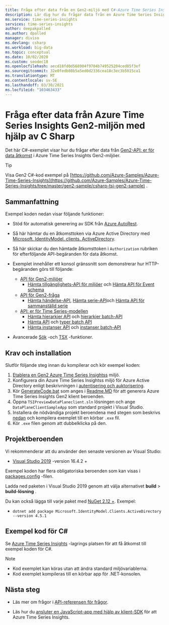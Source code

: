 ```yaml
---
title: Fråga efter data från en Gen2-miljö med C#-Azure Time Series Insights | Microsoft Docs
description: Lär dig hur du frågar data från en Azure Time Series Insights Gen2-miljö med hjälp av en app som skrivits i C#.
ms.service: time-series-insights
services: time-series-insights
author: deepakpalled
ms.author: dpalled
manager: diviso
ms.devlang: csharp
ms.workload: big-data
ms.topic: conceptual
ms.date: 10/02/2020
ms.custom: seodec18
ms.openlocfilehash: aecd18fd0d568904f9704b749525204ced05f3ef
ms.sourcegitcommit: 32e0fedb80b5a5ed0d2336cea18c3ec3b5015ca1
ms.translationtype: MT
ms.contentlocale: sv-SE
ms.lasthandoff: 03/30/2021
ms.locfileid: "103463433"
---
```

# <a name="query-data-from-the-azure-time-series-insights-gen2-environment-using-c-sharp"></a>Fråga efter data från Azure Time Series Insights Gen2-miljön med hjälp av C Sharp

Det här C#-exemplet visar hur du frågar efter data från [Gen2-API: er för data åtkomst](/rest/api/time-series-insights/reference-data-access-overview) i Azure Time Series Insights Gen2-miljöer.

> [!TIP]
> Visa Gen2 C#-kod exempel på [https://github.com/Azure-Samples/Azure-Time-Series-Insights](https://github.com/Azure-Samples/Azure-Time-Series-Insights/tree/master/gen2-sample/csharp-tsi-gen2-sample) .

## <a name="summary"></a>Sammanfattning

Exempel koden nedan visar följande funktioner:

* Stöd för automatisk generering av SDK från [Azure AutoRest](https://github.com/Azure/AutoRest).
* Så här hämtar du en åtkomsttoken via Azure Active Directory med [Microsoft. IdentityModel. clients. ActiveDirectory](https://www.nuget.org/packages/Microsoft.IdentityModel.Clients.ActiveDirectory/).
* Så här skickar du den hämtade åtkomsttoken i `Authorization` rubriken för efterföljande API-begäranden för data åtkomst.
* Exemplet innehåller ett konsol gränssnitt som demonstrerar hur HTTP-begäranden görs till följande:
  * [API för Gen2-miljöer](/rest/api/time-series-insights/reference-environments-apis)
    * [Hämta tillgänglighets-API för miljöer](/rest/api/time-series-insights/dataaccessgen2/query/getavailability) och [Hämta API för Event schema](/rest/api/time-series-insights/dataaccessgen2/query/geteventschema)
  * [API för Gen2-fråga](/rest/api/time-series-insights/reference-query-apis)
    * [Hämta händelse-API](/rest/api/time-series-insights/dataaccessgen2/query/execute#getevents), [Hämta serie-API](/rest/api/time-series-insights/dataaccessgen2/query/execute#getseries)och [Hämta API för sammanställd serie](/rest/api/time-series-insights/dataaccessgen2/query/execute#aggregateseries)
  * [API: er för Time Series-modellen](/rest/api/time-series-insights/dataaccessgen2/query/execute#aggregateseries)
    * [Hämta hierarkier API](/rest/api/time-series-insights/dataaccessgen2/timeserieshierarchies) och [hierarkier batch-API](/rest/api/time-series-insights/dataaccessgen2/timeserieshierarchies/executebatch)
    * [Hämta API](/rest/api/time-series-insights/dataaccessgen2/timeseriestypes) och [typer batch API](/rest/api/time-series-insights/dataaccessgen2/timeseriestypes/executebatch)
    * [Hämta instanser API](/rest/api/time-series-insights/dataaccessgen2/timeseriesinstances) och [instanser batch-API](/rest/api/time-series-insights/dataaccessgen2/timeseriesinstances/executebatch)

* Avancerade [Sök](/rest/api/time-series-insights/reference-model-apis#search-features) -och [TSX](/rest/api/time-series-insights/reference-time-series-expression-syntax) -funktioner.

## <a name="prerequisites-and-setup"></a>Krav och installation

Slutför följande steg innan du kompilerar och kör exempel koden:

1. [Etablera en Gen2 Azure Time Series Insightss](./how-to-create-environment-using-portal.md) miljö.
1. Konfigurera din Azure Time Series Insightss miljö för Azure Active Directory enligt beskrivningen i [autentisering och auktorisering](time-series-insights-authentication-and-authorization.md).
1. Kör [GenerateCode.bat](https://github.com/Azure-Samples/Azure-Time-Series-Insights/blob/master/gen2-sample/csharp-tsi-gen2-sample/DataPlaneClient/GenerateCode.bat) som anges i [Readme.MD](https://github.com/Azure-Samples/Azure-Time-Series-Insights/blob/master/gen2-sample/csharp-tsi-gen2-sample/DataPlaneClient/Readme.md) för att generera Azure Time Series Insights Gen2 klient beroenden.
1. Öppna `TSIPreviewDataPlaneclient.sln` lösningen och ange `DataPlaneClientSampleApp` som standard projekt i Visual Studio.
1. Installera de nödvändiga projekt beroendena med stegen som beskrivs [nedan](#project-dependencies) och kompilera exemplet till en körbar `.exe` fil.
1. Kör `.exe` filen genom att dubbelklicka på den.

## <a name="project-dependencies"></a>Projektberoenden

Vi rekommenderar att du använder den senaste versionen av Visual Studio:

* [Visual Studio 2019](https://visualstudio.microsoft.com/vs/) -version 16.4.2 +

Exempel koden har flera obligatoriska beroenden som kan visas i [packages.config](https://github.com/Azure-Samples/Azure-Time-Series-Insights/blob/master/gen2-sample/csharp-tsi-gen2-sample/DataPlaneClientSampleApp/packages.config) -filen.

Ladda ned paketen i Visual Studio 2019 genom att välja alternativet **build**  >  **build-lösning** .

Du kan också lägga till varje paket med [NuGet 2.12 +](https://www.nuget.org/). Exempel:

* `dotnet add package Microsoft.IdentityModel.Clients.ActiveDirectory --version 4.5.1`

## <a name="c-sample-code"></a>Exempel kod för C#

Se [Azure Time Series Insights](https://github.com/Azure-Samples/Azure-Time-Series-Insights/tree/master/gen2-sample/csharp-tsi-gen2-sample) -lagrings platsen för att få åtkomst till exempel koden för C#.

> [!NOTE]
>
> * Kod exemplet kan köras utan att ändra standard miljövariablerna.
> * Kod exemplet kompileras till en körbar app för .NET-konsolen.

## <a name="next-steps"></a>Nästa steg

* Läs mer om frågor i [API-referensen för frågor](/rest/api/time-series-insights/reference-query-apis).

* Läs hur du [ansluter en JavaScript-app med hjälp av klient-SDK](https://github.com/microsoft/tsiclient) för att Azure Time Series Insights.